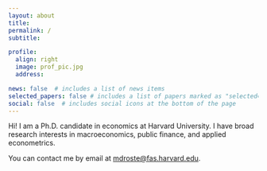 ```yaml
---
layout: about
title: 
permalink: /
subtitle:  

profile:
  align: right
  image: prof_pic.jpg
  address: 

news: false  # includes a list of news items
selected_papers: false # includes a list of papers marked as "selected={true}"
social: false  # includes social icons at the bottom of the page
---
```


Hi! I am a Ph.D. candidate in economics at Harvard University.
I have broad research interests in macroeconomics, public finance, and applied econometrics.

You can contact me by email at mdroste@fas.harvard.edu.
